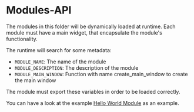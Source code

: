 # Modules-API

The modules in this folder will be dynamically loaded at runtime.
Each module must have a main widget, that encapsulate the module's functionality.

The runtime will search for some metadata:
- `MODULE_NAME`: The name of the module
- `MODULE_DESCRIPTION`: The description of the module
- `MODULE_MAIN_WINDOW`: Function with name create_main_window to create the main window

The module must export these variables in order to be loaded correctly.

You can have a look at the example [Hello World Module](../examples/hello_world.py) as an example.